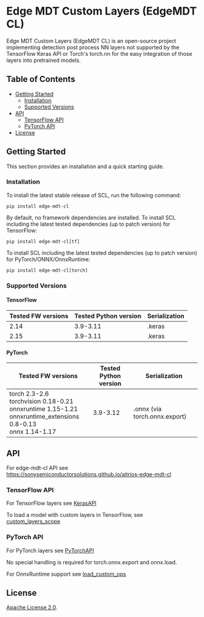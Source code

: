 # Edge MDT Custom Layers (EdgeMDT CL) 

Edge MDT Custom Layers (EdgeMDT CL) is an open-source project implementing detection post process NN layers not supported by the TensorFlow Keras API or Torch's torch.nn for the easy integration of those layers into pretrained models.

## Table of Contents

- [Getting Started](#getting-started)
  - [Installation](#installation)
  - [Supported Versions](#supported-versions)
- [API](#api)
  - [TensorFlow API](#tensorflow-api)
  - [PyTorch API](#pytorch-api)
- [License](#license)


## Getting Started

This section provides an installation and a quick starting guide.

### Installation

To install the latest stable release of SCL, run the following command:
```
pip install edge-mdt-cl
```
By default, no framework dependencies are installed. To install SCL including the latest tested dependencies (up to patch version) for TensorFlow:
```
pip install edge-mdt-cl[tf]
```
To install SCL including the latest tested dependencies (up to patch version) for PyTorch/ONNX/OnnxRuntime:
```
pip install edge-mdt-cl[torch]
```

### Supported Versions

#### TensorFlow

| **Tested FW versions** | **Tested Python version** | **Serialization** |
|------------------------|---------------------------|-------------------|
| 2.14                   | 3.9-3.11                  | .keras            |
| 2.15                   | 3.9-3.11                  | .keras            |

#### PyTorch

| **Tested FW versions**                                                                                                   | **Tested Python version** | **Serialization**              |
|--------------------------------------------------------------------------------------------------------------------------|---------------------------|--------------------------------|
| torch 2.3-2.6<br/>torchvision 0.18-0.21<br/>onnxruntime 1.15-1.21<br/>onnxruntime_extensions 0.8-0.13<br/>onnx 1.14-1.17 | 3.9-3.12                  | .onnx (via torch.onnx.export)  |

## API
For edge-mdt-cl API see https://sonysemiconductorsolutions.github.io/aitrios-edge-mdt-cl

### TensorFlow API
For TensorFlow layers see
[KerasAPI](https://sonysemiconductorsolutions.github.io/aitrios-edge-mdt-cl/edgemdt_cl/keras.html)

To load a model with custom layers in TensorFlow, see [custom_layers_scope](https://sonysemiconductorsolutions.github.io/aitrios-edge-mdt-cl/edgemdt_cl/keras.html#custom_layers_scope)

### PyTorch API
For PyTorch layers see
[PyTorchAPI](https://sonysemiconductorsolutions.github.io/aitrios-edge-mdt-cl/edgemdt_cl/pytorch.html)

No special handling is required for torch.onnx.export and onnx.load.

For OnnxRuntime support see [load_custom_ops](https://sonysemiconductorsolutions.github.io/aitrios-edge-mdt-cl/edgemdt_cl/pytorch.html#load_custom_ops) 

## License
[Apache License 2.0](LICENSE.md).


